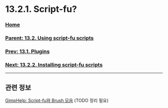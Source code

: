 # 13.2.1. Script-fu?

### [Home](./00-home.md)
### [Parent: 13.2. Using script-fu scripts](./13-02-00-using-script-fu-scripts.md)
### [Prev: 13.1. Plugins](./13-01-plugins.md)
### [Next: 13.2.2. Installing script-fu scripts](./13-02-02-installing-script-fu-scripts.md)

***

## 관련 정보
[GimpHelp: Script-fu와 Brush 모음](https://www.gimphelp.org/)
(TODO 정리 필요)